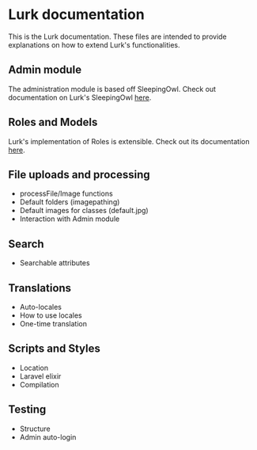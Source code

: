 # Lurk documentation

This is the Lurk documentation. These files are intended to provide explanations
on how to extend Lurk's functionalities.

## Admin module
The administration module is based off SleepingOwl. Check out documentation on Lurk's
SleepingOwl [here](admin.md).

## Roles and Models
Lurk's implementation of Roles is extensible. Check out its documentation [here](roles.md).

## File uploads and processing
- processFile/Image functions
- Default folders (imagepathing)
- Default images for classes (default.jpg)
- Interaction with Admin module

## Search
- Searchable attributes

## Translations
- Auto-locales
- How to use locales
- One-time translation

## Scripts and Styles
- Location
- Laravel elixir
- Compilation

## Testing
- Structure
- Admin auto-login
